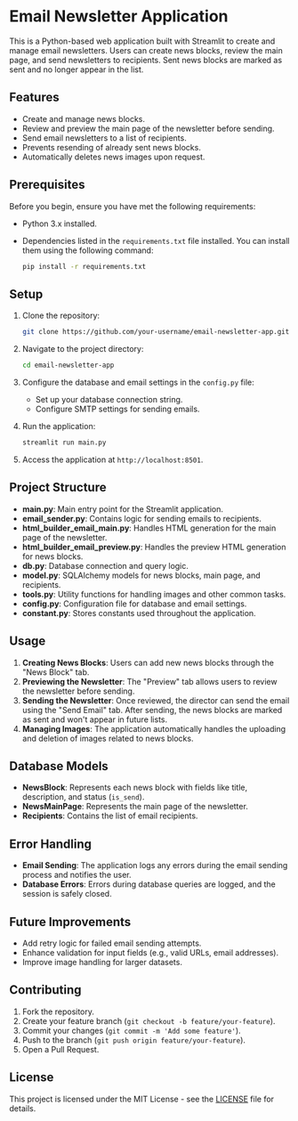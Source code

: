 # Email Newsletter Application

This is a Python-based web application built with Streamlit to create and manage email newsletters. Users can create news blocks, review the main page, and send newsletters to recipients. Sent news blocks are marked as sent and no longer appear in the list.

## Features
- Create and manage news blocks.
- Review and preview the main page of the newsletter before sending.
- Send email newsletters to a list of recipients.
- Prevents resending of already sent news blocks.
- Automatically deletes news images upon request.

## Prerequisites
Before you begin, ensure you have met the following requirements:
- Python 3.x installed.
- Dependencies listed in the `requirements.txt` file installed. You can install them using the following command:

    ```bash
    pip install -r requirements.txt
    ```

## Setup

1. Clone the repository:
    ```bash
    git clone https://github.com/your-username/email-newsletter-app.git
    ```

2. Navigate to the project directory:
    ```bash
    cd email-newsletter-app
    ```

3. Configure the database and email settings in the `config.py` file:
    - Set up your database connection string.
    - Configure SMTP settings for sending emails.

4. Run the application:
    ```bash
    streamlit run main.py
    ```

5. Access the application at `http://localhost:8501`.

## Project Structure

- **main.py**: Main entry point for the Streamlit application.
- **email_sender.py**: Contains logic for sending emails to recipients.
- **html_builder_email_main.py**: Handles HTML generation for the main page of the newsletter.
- **html_builder_email_preview.py**: Handles the preview HTML generation for news blocks.
- **db.py**: Database connection and query logic.
- **model.py**: SQLAlchemy models for news blocks, main page, and recipients.
- **tools.py**: Utility functions for handling images and other common tasks.
- **config.py**: Configuration file for database and email settings.
- **constant.py**: Stores constants used throughout the application.

## Usage

1. **Creating News Blocks**: Users can add new news blocks through the "News Block" tab.
2. **Previewing the Newsletter**: The "Preview" tab allows users to review the newsletter before sending.
3. **Sending the Newsletter**: Once reviewed, the director can send the email using the "Send Email" tab. After sending, the news blocks are marked as sent and won't appear in future lists.
4. **Managing Images**: The application automatically handles the uploading and deletion of images related to news blocks.

## Database Models

- **NewsBlock**: Represents each news block with fields like title, description, and status (`is_send`).
- **NewsMainPage**: Represents the main page of the newsletter.
- **Recipients**: Contains the list of email recipients.

## Error Handling

- **Email Sending**: The application logs any errors during the email sending process and notifies the user.
- **Database Errors**: Errors during database queries are logged, and the session is safely closed.

## Future Improvements

- Add retry logic for failed email sending attempts.
- Enhance validation for input fields (e.g., valid URLs, email addresses).
- Improve image handling for larger datasets.

## Contributing

1. Fork the repository.
2. Create your feature branch (`git checkout -b feature/your-feature`).
3. Commit your changes (`git commit -m 'Add some feature'`).
4. Push to the branch (`git push origin feature/your-feature`).
5. Open a Pull Request.

## License

This project is licensed under the MIT License - see the [LICENSE](LICENSE) file for details.